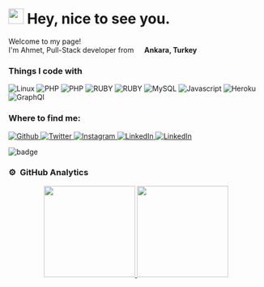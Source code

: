 <h1>
    <img src="https://emojis.slackmojis.com/emojis/images/1531849430/4246/blob-sunglasses.gif?1531849430" width="30"/> Hey, nice to see you.
</h1>

<p>Welcome to my page! </br> I'm Ahmet, Pull-Stack developer from <img src="https://image.flaticon.com/icons/svg/2060/2060608.svg" width="13"/> <b>Ankara, Turkey</b></p>
<h3>Things I code with</h3>
<p>
    <img alt="Linux" src="https://img.shields.io/badge/-linux-black?style=flat-square&logo=Linux"/>
    <img alt="PHP" src="https://img.shields.io/badge/-php-black?style=flat-square&logo=php"/>
    <img alt="PHP" src="https://img.shields.io/badge/-wordpress-blue?style=flat-square&logo=wordpress"/>
    <img alt="RUBY" src="https://img.shields.io/badge/-ruby-red?style=flat-square&logo=ruby"/>
    <img alt="RUBY" src="https://img.shields.io/badge/-RAILS-red?style=flat-square&logo=ruby-on-rails"/>
    <img alt="MySQL" src="https://img.shields.io/badge/-MySQL-orange?style=flat-square&logo=mysql"/>
    <img alt="Javascript" src="https://img.shields.io/badge/-javascript-black?style=flat-square&logo=javascript"/>
    <img alt="Heroku" src="https://img.shields.io/badge/-Heroku-430098?style=flat-square&logo=heroku"/> 
    <img alt="GraphQl" src="https://img.shields.io/badge/-GraphQl-purple?style=flat-square&logo=graphql"/> 
</p>
<h3>Where to find me:</h3>
<p>
    <a href="https://github.com/codescaptain/" target="_blank">
        <img alt="Github" src="https://img.shields.io/badge/GitHub-%2312100E.svg?&style=for-the-badge&logo=Github&logoColor=white"/>
    </a>
    <a href="https://twitter.com/codescaptain/" target="_blank">
        <img alt="Twitter" src="https://img.shields.io/badge/twitter-%231DA1F2.svg?&style=for-the-badge&logo=twitter&logoColor=white"/>
    </a>
    <a href="https://www.instagram.com/codescaptain/" target="_blank">
        <img alt="Instagram" src="https://img.shields.io/badge/instagram-%2312100E.svg?&style=for-the-badge&logo=instagram&logoColor=white"/>
    </a>
    <a href="https://www.linkedin.com/in/ahmet-kaptan/" target="_blank">
        <img alt="LinkedIn" src="https://img.shields.io/badge/linkedin-%230077B5.svg?&style=for-the-badge&logo=linkedin&logoColor=white"/>
    </a>
     <a href="https://www.linkedin.com/in/ahmet-kaptan/" target="_blank">
        <img alt="LinkedIn" src="https://www.codewars.com/users/codescaptain/badges/micro"/>
    </a>
</p>

![badge](./tryhackme/codesSiberci.png) 

### ⚙️ &nbsp;GitHub Analytics

<p align="center">
<a href="https://github.com/codescaptain">
  <img height="180em" src="https://github-readme-stats-eight-theta.vercel.app/api?username=codescaptain&show_icons=true&theme=algolia&include_all_commits=true&count_private=true"/>
  <img height="180em" src="https://github-readme-stats-eight-theta.vercel.app/api/top-langs/?username=codescaptain&layout=compact&langs_count=8&theme=algolia"/>
</a>
</p>




